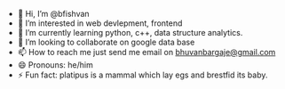 - 👋 Hi, I’m @bfishvan
- 👀 I’m interested in web devlepment, frontend
- 🌱 I’m currently learning python, c++, data structure analytics.
- 💞️ I’m looking to collaborate on google data base
- 📫 How to reach me just send me email on bhuvanbargaje@gmail.com
- 😄 Pronouns: he/him
- ⚡ Fun fact: platipus is a mammal which lay egs and brestfid its baby.

<!---
bfishvan/bfishvan is a ✨ special ✨ repository because its `README.md` (this file) appears on your GitHub profile.
You can click the Preview link to take a look at your changes.
--->

